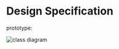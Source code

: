 # Design Specification

prototype:

![class diagram](https://github.com/calvin-cs262-fall2024-thefunteam/Project)
